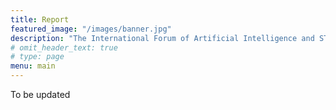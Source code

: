 ```yaml
---
title: Report
featured_image: "/images/banner.jpg"
description: "The International Forum of Artificial Intelligence and STEM Education Online"
# omit_header_text: true
# type: page
menu: main
---
```



To be updated